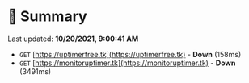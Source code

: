 # 📖 Summary
Last updated: **10/20/2021, 9:00:41 AM**

- `GET` [https://uptimerfree.tk](https://uptimerfree.tk) - **Down** (158ms)
- `GET` [https://monitoruptimer.tk](https://monitoruptimer.tk) - **Down** (3491ms)
